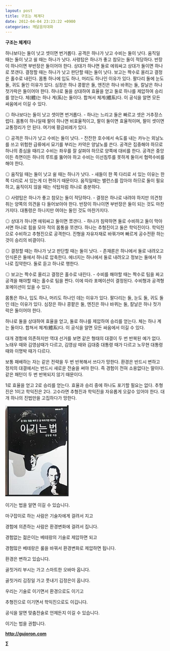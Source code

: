 ```yaml
---
layout: post
title: 구조는 체계다
date: 2012-04-04 23:23:22 +0900
categories: 깨달음의대화
---
```

  
**구조는 체계다** 

하나보다는 둘이 낫고 셋이면 번거롭다. 공격은 하나가 낫고 수비는 둘이 낫다. 움직일 때는 둘이 낫고 쉴 때는 하나가 낫다. 사령탑은 하나가 좋고 참모는 둘이 적당하다. 반장이 하나이면 부반장은 둘이어야 한다. 상대가 하나면 둘로 에워싸고 상대가 둘이면 하나로 쪼갠다. 결정할 때는 하나가 낫고 판단할 때는 둘이 낫다. 보고는 짝수로 올리고 결정은 홀수로 내린다. 몸통 하나에 입도 하나, 머리도 하나인 이유가 있다. 팔다리 둘에 눈도 둘, 귀도 둘인 이유가 있다. 심장은 하나 콩팥은 둘, 엔진은 하나 바퀴는 둘, 칼날은 하나 젓가락은 둘이어야 한다. 하나로 둘을 상대하여 효율을 얻고 둘로 하나를 제압하여 승리를 얻는다. 체(體)는 하나 계(系)는 둘이다. 합쳐서 체계(體系)다. 이 공식을 알면 모든 싸움에서 이길 수 있다. 

◎ 하나보다는 둘이 낫고 셋이면 번거롭다. - 하나는 느리고 둘은 빠르고 셋은 거추장스럽다. 몸통이 하나일때 팔이 하나면 비효율적이고, 팔이 둘이면 효율적이며, 팔이 셋이면 교통정리가 안 된다. 여기에 황금비례가 있다. 

◎ 공격은 하나가 낫고 수비는 둘이 낫다. - 잔잔한 호수에서 속도를 내는 카누는 외날노를 쓰고 위험한 급류에서 묘기를 부리는 카약은 양날노를 쓴다. 공격은 집중해야 하므로 하나의 종심을 때리고 수비는 좌우를 잘 살펴야 하므로 양쪽에 대비를 한다. 공격은 중앙이든 측면이든 하나의 루트를 뚫어야 하고 수비는 이선침투를 못하게 둘이서 협력수비를 해야 한다. 

◎ 움직일 때는 둘이 낫고 쉴 때는 하나가 낫다. - 새들이 한 쪽 다리로 서 있는 이유는 한 쪽 다리로 서 있는게 더 편하기 때문이다. 움직일때는 밸런스를 잡아야 하므로 둘이 필요하고, 움직이지 않을 때는 석탑처럼 하나로 충분하다. 

◎ 사령탑은 하나가 좋고 참모는 둘이 적당하다. - 결정은 하나로 내려야 하지만 의견청취는 양쪽의 의견을 다 들어보아야 한다. 반장이 하나이면 부반장은 둘이 되는 것도 마찬가지다. 대통령은 하나지만 여야는 둘인 것도 마찬가지다. 

◎ 상대가 하나면 에워싸고 둘이면 쪼갠다. - 하나가 침략하면 둘로 수비하고 둘이 막아서면 하나로 힘을 모아 적의 몸통을 쪼갠다. 하나는 추형진이고 둘은 학익진이다. 학익진으로 수비하고 추형진으로 공격한다. 진형을 자유자재로 바꿔가며 빠르게 공수전환 하는 것이 승리의 비결이다. 

◎ 결정할 때는 하나가 낫고 판단할 때는 둘이 낫다. - 존재론은 하나에서 둘로 내려오고 인식론은 둘에서 하나로 압축한다. 에너지는 하나에서 둘로 내려오고 정보는 둘에서 하나로 집약한다. 둘로 듣고 하나로 행한다. 

◎ 보고는 짝수로 올리고 결정은 홀수로 내린다. - 수비를 해야할 때는 짝수로 팀을 짜고 공격을 해야할 때는 홀수로 팀을 짠다. 이에 따라 포메이션이 결정된다. 수비형과 공격형 포메이션이 있을 수 있다. 

몸통은 하나, 입도 하나, 머리도 하나인 데는 이유가 있다. 팔다리는 둘, 눈도 둘, 귀도 둘인 데는 이유가 있다. 심장은 하나 콩팥은 둘, 엔진은 하나 바퀴는 둘, 칼날은 하나 젓가락은 둘이어야 한다. 

하나로 둘을 상대하여 효율을 얻고, 둘로 하나를 제압하여 승리를 얻는다. 체는 하나 계는 둘이다. 합쳐서 체계(體系)다. 이 공식을 알면 모든 싸움에서 이길 수 있다. 

대개 경험에 의존하지만 역대 선거를 보면 같은 형태의 대결이 두 번 반복된 예가 없다. 노태우 때와 김영삼때가 다르고, 김영삼 때와 김대중 대통령 때가 다르고 노무현 대통령 때와 이명박 때가 다르다. 

보통 패배하는 자는 같은 전략을 두 번 반복해서 쓰다가 망한다. 환경은 반드시 변하고 정치의 대결에서는 반드시 새로운 전술을 써야 한다. 즉 경험이 전혀 소용없다는 말이다. 같은 패턴이 두 번 반복되지 않기 때문이다. 

1로 효율을 얻고 2로 승리를 얻는다. 효율과 승리 중에 하나도 포기할 필요는 없다. 추형진은 1이고 학익진은 2다. 고수라면 추형진과 학익진을 자유롭게 오갈수 있어야 한다. 대개 하나의 진법만을 고집하다가 망한다. 











<a href="?mid=WaytoWin" target="_self"><img alt="0.JPG" src="files/attach/images/199/290/248/123456.JPG" width="200" height="287" /> </a>



이기는 법을 알면 이길 수 있습니다.



마구잡이로 하는 사람은 기술자에게 걸려서 지고

경험에 의존하는 사람은 환경변화에 걸려서 집니다.



경험없는 젊은이는 베테랑의 기술로 제압하면 되고

경험많은 베테랑은 룰을 바꿔서 환경변화로 제압하면 됩니다.



환경은 변하고 있습니다. 

골칫거리 부시는 가고 스마트한 오바마 옵니다.

골칫거리 김징일 가고 풋내기 김정은이 옵니다.



우리는 기술로 이기면서 환경으로도 이기고 

추형진으로 이기면서 학익진으로도 이깁니다.



공식을 알면 맞춤전술로 언제든지 이길 수 있습니다.

이기는 법을 권합니다.







**http://gujoron.com**  


**∑**